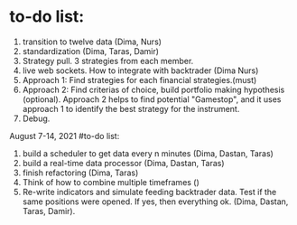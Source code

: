 # to-do list:

1. transition to twelve data (Dima, Nurs)
2. standardization (Dima, Taras, Damir)
3. Strategy pull. 3 strategies from each member. 
4. live web sockets. How to integrate with backtrader (Dima Nurs)
5. Approach 1: Find strategies for each financial strategies.(must)
6. Approach 2: Find criterias of choice, build portfolio making hypothesis (optional). Approach 2 helps to find potential "Gamestop", and it uses approach 1 to identify the best strategy for the instrument.
7. Debug. 


August 7-14, 2021
#to-do list:
1. build a scheduler to get data every n minutes (Dima, Dastan, Taras)
2. build a real-time data processor (Dima, Dastan, Taras)
3. finish refactoring (Dima, Taras)
4. Think of how to combine multiple timeframes ()
5. Re-write indicators and simulate feeding backtrader data. Test if the same positions were opened. 
If yes, then everything ok. (Dima, Dastan, Taras, Damir).
